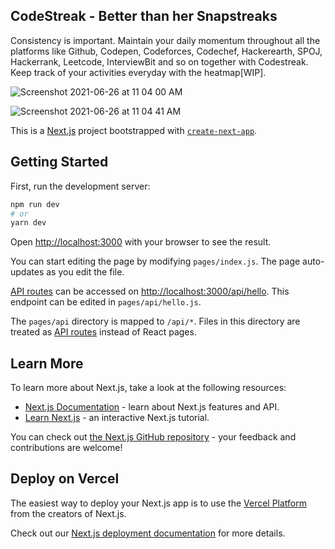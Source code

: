 ## CodeStreak - Better than her Snapstreaks

Consistency is important. Maintain your daily momentum throughout all the platforms like Github, Codepen, Codeforces, Codechef, Hackerearth, SPOJ, Hackerrank, Leetcode, InterviewBit and so on together with Codestreak. Keep track of your activities everyday with the heatmap[WIP].

![Screenshot 2021-06-26 at 11 04 00 AM](https://user-images.githubusercontent.com/36399086/123503282-aa313e80-d66f-11eb-9d60-42a5cc04714a.png)

![Screenshot 2021-06-26 at 11 04 41 AM](https://user-images.githubusercontent.com/36399086/123503290-ba491e00-d66f-11eb-9ce4-8e598cff63bc.png)


This is a [Next.js](https://nextjs.org/) project bootstrapped with [`create-next-app`](https://github.com/vercel/next.js/tree/canary/packages/create-next-app).

## Getting Started

First, run the development server:

```bash
npm run dev
# or
yarn dev
```

Open [http://localhost:3000](http://localhost:3000) with your browser to see the result.

You can start editing the page by modifying `pages/index.js`. The page auto-updates as you edit the file.

[API routes](https://nextjs.org/docs/api-routes/introduction) can be accessed on [http://localhost:3000/api/hello](http://localhost:3000/api/hello). This endpoint can be edited in `pages/api/hello.js`.

The `pages/api` directory is mapped to `/api/*`. Files in this directory are treated as [API routes](https://nextjs.org/docs/api-routes/introduction) instead of React pages.

## Learn More

To learn more about Next.js, take a look at the following resources:

- [Next.js Documentation](https://nextjs.org/docs) - learn about Next.js features and API.
- [Learn Next.js](https://nextjs.org/learn) - an interactive Next.js tutorial.

You can check out [the Next.js GitHub repository](https://github.com/vercel/next.js/) - your feedback and contributions are welcome!

## Deploy on Vercel

The easiest way to deploy your Next.js app is to use the [Vercel Platform](https://vercel.com/new?utm_medium=default-template&filter=next.js&utm_source=create-next-app&utm_campaign=create-next-app-readme) from the creators of Next.js.

Check out our [Next.js deployment documentation](https://nextjs.org/docs/deployment) for more details.
